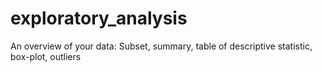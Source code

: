 # exploratory_analysis
An overview of your data:
Subset, summary, table of descriptive statistic, box-plot, outliers
